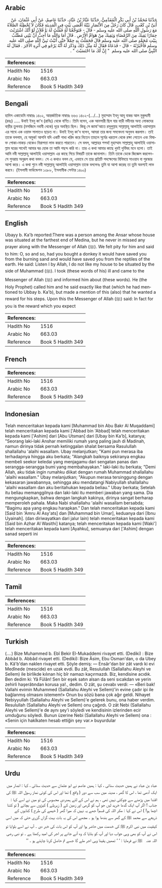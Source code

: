 ## Arabic


<div dir="rtl" lang="ar" style={{fontSize:'larger',backgroundColor:'#f8f9fa',padding:20}}>
حَدَّثَنَا مُحَمَّدُ بْنُ أَبِي بَكْرٍ الْمُقَدَّمِيُّ، حَدَّثَنَا عَبَّادُ بْنُ عَبَّادٍ، حَدَّثَنَا عَاصِمٌ، عَنْ أَبِي عُثْمَانَ، عَنْ أُبَىِّ بْنِ كَعْبٍ، قَالَ كَانَ رَجُلٌ مِنَ الأَنْصَارِ بَيْتُهُ أَقْصَى بَيْتٍ فِي الْمَدِينَةِ فَكَانَ لاَ تُخْطِئُهُ الصَّلاَةُ مَعَ رَسُولِ اللَّهِ صلى الله عليه وسلم - قَالَ - فَتَوَجَّعْنَا لَهُ فَقُلْتُ لَهُ يَا فُلاَنُ لَوْ أَنَّكَ اشْتَرَيْتَ حِمَارًا يَقِيكَ مِنَ الرَّمْضَاءِ وَيَقِيكَ مِنْ هَوَامِّ الأَرْضِ ‏.‏ قَالَ أَمَا وَاللَّهِ مَا أُحِبُّ أَنَّ بَيْتِي مُطَنَّبٌ بِبَيْتِ مُحَمَّدٍ صلى الله عليه وسلم قَالَ فَحَمَلْتُ بِهِ حِمْلاً حَتَّى أَتَيْتُ نَبِيَّ اللَّهِ صلى الله عليه وسلم فَأَخْبَرْتُهُ - قَالَ - فَدَعَاهُ فَقَالَ لَهُ مِثْلَ ذَلِكَ وَذَكَرَ لَهُ أَنَّهُ يَرْجُو فِي أَثَرِهِ الأَجْرَ ‏.‏ فَقَالَ لَهُ النَّبِيُّ صلى الله عليه وسلم ‏ "‏ إِنَّ لَكَ مَا احْتَسَبْتَ ‏"‏ ‏.‏
</div>
<div style={{backgroundColor:'#f8f9fa',padding:20, marginBottom: 10}}><table> <thead> <tr> <th>References:</th> <th></th> </tr> </thead> <tbody><tr><td>Hadith No</td><td>1516</td></tr><tr><td>Arabic No</td><td>663.03</td></tr><tr><td>Reference</td><td>Book 5 Hadith 349</td></tr></tbody></table></div>

## Bengali


<div dir="ltr" lang="bn" style={{fontSize:'larger',backgroundColor:'#f8f9fa',padding:20}}>
হাদিস একাডেমি নাম্বারঃ ১৪০২, আন্তর্জাতিক নাম্বারঃ ৬৬৩ ১৪০২-(.../...) মুহাম্মাদ ইবনু আবূ বাকর আল মুকুদ্দামী (রহঃ) ..... উবাই ইবনু কা'ব (রাযিঃ) থেকে বর্ণিত। তিনি বলেন, এক আনসারী ছিল যার বাড়ী মদীনার অন্য লোকদের বাড়ীর তুলনায় (মসজিদে নবাবী থেকে) দূরে অবস্থিত ছিল। কিন্তু সে জামা'আতে রসূলুল্লাহ সাল্লাল্লাহু আলাইহি ওয়াসাল্লাম এর সাথে এক ওয়াক্ত সালাতও ছাড়ত না। উবাই ইবনু কা'ব বলেন, আমরা তার জন্য সমবেদনা অনুভব করলাম। তাই তাকে বললাম, হে অমুক! আপনি যদি একটি গাধা খরিদ করে নিতেন তাহলে সূর্যের খরতাপ থেকে রক্ষা পেতেন এবং বিষাক্ত পোকা-মাকড় থেকেও নিরাপত্তা লাভ করতে পারতেন। সে বলল, আল্লাহর শপথ! মুহাম্মাদ সাল্লাল্লাহু আলাইহি ওয়াসাল্লাম ঘরের সাথেই আমার ঘর হোক তা আমি পছন্দ করি না। তার এ কথা আমার কাছে খুবই দুর্বিষহ মনে হলো। তাই আমি নবী সাল্লাল্লাহু আলাইহি ওয়াসাল্লাম এর কাছে গিয়ে বিষয়টি তাকে জানালাম। তিনি তাকে ডেকে জিজ্ঞেস করলেন- সে পুনরায় অনুরূপ কথা বলল। সে এ কথাও বলল যে, এভাবে সে তার প্রতিটি পদক্ষেপের বিনিময়ে সাওয়াব বা পুরস্কার আশা করে। এ কথা শুনে নবী সাল্লাল্লাহু আলাইহি ওয়াসাল্লাম তাকে বললেনঃ তুমি যা আশা করেছ তা তুমি অবশ্যই লাভ করবে। (ইসলামী ফাউন্ডেশন ১৩৮৮, ইসলামীক সেন্টার ১৪০০)
</div>
<div style={{backgroundColor:'#f8f9fa',padding:20, marginBottom: 10}}><table> <thead> <tr> <th>References:</th> <th></th> </tr> </thead> <tbody><tr><td>Hadith No</td><td>1516</td></tr><tr><td>Arabic No</td><td>663.03</td></tr><tr><td>Reference</td><td>Book 5 Hadith 349</td></tr></tbody></table></div>

## English


<div dir="ltr" lang="en" style={{fontSize:'larger',backgroundColor:'#f8f9fa',padding:20}}>
Ubayy b. Ka'b reported:There was a person among the Ansar whose house was situated at the farthest end of Medina, but he never in missed any prayer along with the Messenger of Allah (ﷺ). We felt pity for him and said to him: O, so and so, had you bought a donkey it would have saved you from the burning sand and would have saved you from the reptiles of the earth. He said: Listen I by Allah, I do not like my house to be situated by the side of Muhammad (ﷺ). I took (these words of his) ill and came to the Messenger of Allah (ﷺ) and informed him about (these words). He (the Holy Prophet) called him and he said exactly like that (which he had mentioned to Ubbay b. Ka'b), but made a mention of this (also) that he wanted a reward for his steps. Upon this the Messenger of Allah (ﷺ) said: In fact for you is the reward which you expect
</div>
<div style={{backgroundColor:'#f8f9fa',padding:20, marginBottom: 10}}><table> <thead> <tr> <th>References:</th> <th></th> </tr> </thead> <tbody><tr><td>Hadith No</td><td>1516</td></tr><tr><td>Arabic No</td><td>663.03</td></tr><tr><td>Reference</td><td>Book 5 Hadith 349</td></tr></tbody></table></div>

## French


<div dir="ltr" lang="fr" style={{fontSize:'larger',backgroundColor:'#f8f9fa',padding:20}}>

</div>
<div style={{backgroundColor:'#f8f9fa',padding:20, marginBottom: 10}}><table> <thead> <tr> <th>References:</th> <th></th> </tr> </thead> <tbody><tr><td>Hadith No</td><td>1516</td></tr><tr><td>Arabic No</td><td>663.03</td></tr><tr><td>Reference</td><td>Book 5 Hadith 349</td></tr></tbody></table></div>

## Indonesian


<div dir="ltr" lang="id" style={{fontSize:'larger',backgroundColor:'#f8f9fa',padding:20}}>
Telah menceritakan kepada kami [Muhammad bin Abu Bakr Al Muqaddami] telah menceritakan kepada kami ['Abbad bin 'Abbad] telah menceritakan kepada kami ['Ashim] dari [Abu Utsman] dari [Ubay bin Ka'b], katanya; "Seorang laki-laki Anshar memiliki rumah yang paling jauh di Madinah, namun dirinya tidak pernah ketinggalan shalat bersama Rasulullah shallallahu 'alaihi wasallam. Ubay melanjutkan; "Kami pun merasa iba terhadapnya hingga aku berkata; "Alangkah baiknya sekiranya engkau membeli seekor keledai yang menjagamu dari sengatan panas dan serangga-serangga bumi yang membahayakan." laki-laki itu berkata; "Demi Allah, aku tidak ingin rumahku diikat dengan rumah Muhammad shallallahu 'alaihi wasallam." Ubay melanjutkan; "Akupun merasa tersinggung dengan kekasaran jawabannya, sehingga aku mendatangi Nabiyullah shallallahu 'alaihi wasallam dan aku beritahukan kepada beliau." Ubay berkata; Setelah itu beliau memanggilnya dan laki-laki itu memberi jawaban yang sama. Dia mengungkapkan, bahwa dengan langkah kakinya, dirinya sangat berharap memperoleh pahala. Maka Nabi shallallahu 'alaihi wasallam bersabda; "Bagimu apa yang engkau harapkan." Dan telah menceritakan kepada kami [Said bin 'Amru Al Asy'ats] dan [Muhammad bin Umar], keduanya dari [Ibnu Uyainah]. (dan diriwayatkan dari jalur lain) telah menceritakan kepada kami [Said bin Azhar Al Wasithi] katanya; telah menceritakan kepada kami [Waki'] telah menceritakan kepada kami [Ayahku], semuanya dari ['Ashim] dengan sanad seperti ini
</div>
<div style={{backgroundColor:'#f8f9fa',padding:20, marginBottom: 10}}><table> <thead> <tr> <th>References:</th> <th></th> </tr> </thead> <tbody><tr><td>Hadith No</td><td>1516</td></tr><tr><td>Arabic No</td><td>663.03</td></tr><tr><td>Reference</td><td>Book 5 Hadith 349</td></tr></tbody></table></div>

## Tamil


<div dir="ltr" lang="ta" style={{fontSize:'larger',backgroundColor:'#f8f9fa',padding:20}}>

</div>
<div style={{backgroundColor:'#f8f9fa',padding:20, marginBottom: 10}}><table> <thead> <tr> <th>References:</th> <th></th> </tr> </thead> <tbody><tr><td>Hadith No</td><td>1516</td></tr><tr><td>Arabic No</td><td>663.03</td></tr><tr><td>Reference</td><td>Book 5 Hadith 349</td></tr></tbody></table></div>

## Turkish


<div dir="ltr" lang="tr" style={{fontSize:'larger',backgroundColor:'#f8f9fa',padding:20}}>
(….) Bize Muhammed b. Ebî Bekir El-Mukaddemi rivayet etti. (Dediki) : Bize Abbâd b. Abbâd rivayet etti. (Dediki): Bize Âsim, Ebu Osman'dan, o da Ubey b. Kâ'b'dan naklen rivayet etti. Şöyle demiş: — Ensâr'dan bir zât vardı ki evi Medînede (mescide) en uzak evdi. Bu zât, Resulullah (Sallallahu Aleyhi ve Sellem) ile birlikde kılınan hiç bîr namazı kaçırmazdı. Biz, kendisine acıdık. Ben dedim ki: Yâ Fülân! Sen bir eşek satın alsan da seni sıcakdan ve yerin zehirli haşerâtından korusa ya!., dedim. O zât, şu cevabı verdi: — «Beri bak! Vallahi evimin Muhammed (Sallallahu Aleyhi ve Sellem)'in evine çadır ipi ile bağlanmış olmasını istemem!» Onun bu sözü bana çok ağır geldi. Nihayet Nebiyyullah (Sallallahu Aleyhi ve Sellem)'e gelerek bunu, ona haber verdim. Resulullah (Sallallahu Aleyhi ve Sellem) onu çağırdı. O zât Nebi (Sallallahu Aleyhi ve Sellem)'e de aynı şey'i söyledi ve kendisinin izlerinden ecir umduğunu söyledi. Bunun üzerine Nebi (Sallallahu Aleyhi ve Sellem) ona : «Senin için hakîkaten hesab ettiğin şey var.» buyurdular
</div>
<div style={{backgroundColor:'#f8f9fa',padding:20, marginBottom: 10}}><table> <thead> <tr> <th>References:</th> <th></th> </tr> </thead> <tbody><tr><td>Hadith No</td><td>1516</td></tr><tr><td>Arabic No</td><td>663.03</td></tr><tr><td>Reference</td><td>Book 5 Hadith 349</td></tr></tbody></table></div>

## Urdu


<div dir="rtl" lang="ur" style={{fontSize:'larger',backgroundColor:'#f8f9fa',padding:20}}>
عباد بن عباد نے ہمیں حدیث سنائی ، کہا : ہمیں عاصم نے ابو عثمان سے حدیث سنائی ، کہا : انصار میں ایک آدمی تھا ، اس کا گھر ، مدینہ میں سب سے دور ( واقع ) تھا اور اس کی کوئی نماز رسول اللہ ﷺ کی اقتدا میں پڑھنے سے چوکتی نہیں تھی ، ہم نے اس کے لئے ہمدردی محسوس کی تو میں نے اسے کہا : جناب ! اگر آپ ایک گدھا خرید لیں جو آپ کو گرمی اور زمین کے ( زہریلے ) کیڑوں سے بچائے ( تو کتنا اچھا ہو! ) اس نے کہا : مکر اللہ کی قسم! جھے یہ نہیں کہ میرا گھر ( خیمے کی طرح ) کنابوں کے ذریعے سے محمد ﷺ کے گھر سے بندھا ہوا ہو ۔ مجھے اس کی یہ بات بہت گراں گزری حتی کہ میں اسی کیقیت میں نبی اکرم ﷺ کی خدمت میں حاضر ہوا اور آپ کو اس بات کی خبر دی ۔ آپ نے اسے بلوایا تو اس نے آپ کو بھی وہی جواب دیا اور آپ کو بتایا کہ وہ آنے جانے پر اجر کی امید رکھتا ہے ۔ تو نبی ‌رضی ‌اللہ ‌عنہ ‌ ‌ ﷺ نے فرمایا : ‘ ‘ تمھیں یقینا وہی اجر ملے گا جسے تم حاصل کرنا چاہتے ہو ۔ ’’
</div>
<div style={{backgroundColor:'#f8f9fa',padding:20, marginBottom: 10}}><table> <thead> <tr> <th>References:</th> <th></th> </tr> </thead> <tbody><tr><td>Hadith No</td><td>1516</td></tr><tr><td>Arabic No</td><td>663.03</td></tr><tr><td>Reference</td><td>Book 5 Hadith 349</td></tr></tbody></table></div>